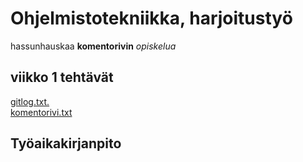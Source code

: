 # Ohjelmistotekniikka, harjoitustyö

hassunhauskaa **komentorivin** _opiskelua_

## viikko 1 tehtävät
[gitlog.txt.](https://github.com/Kevhann/ot-harjoitusyto/blob/master/laskarit/viikko1/gitlog.txt)  
[komentorivi.txt](https://github.com/Kevhann/ot-harjoitusyto/blob/master/laskarit/viikko1/komentorivi.txt)


## Työaikakirjanpito
